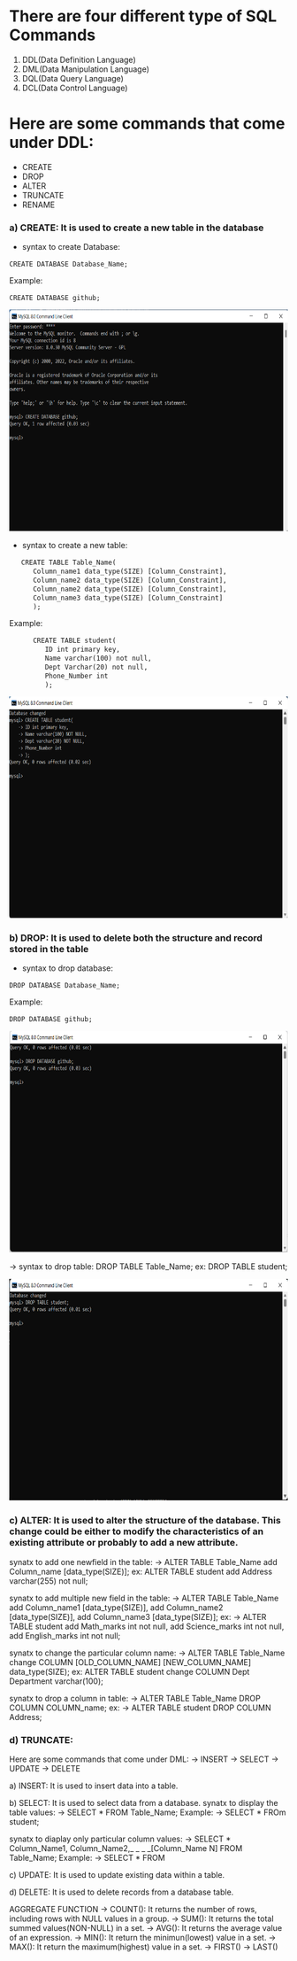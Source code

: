 # There are four different type of SQL Commands
1) DDL(Data Definition Language)
2) DML(Data Manipulation Language)
3) DQL(Data Query Language)
4) DCL(Data Control Language)

# Here are some commands that come under DDL:
*  CREATE
*  DROP
*  ALTER
*  TRUNCATE
*  RENAME

### a) CREATE: It is used to create a new table in the database
* syntax to create Database:  

```
CREATE DATABASE Database_Name;
```  
   
Example:
```
CREATE DATABASE github;
```
<p align="center">
   <img src="user/pg1.png" width=800 height=400>
</p>
                                 
* syntax to create  a new table:

```
   CREATE TABLE Table_Name(
      Column_name1 data_type(SIZE) [Column_Constraint],
      Column_name2 data_type(SIZE) [Column_Constraint],
      Column_name2 data_type(SIZE) [Column_Constraint],
      Column_name3 data_type(SIZE) [Column_Constraint]
      );
```  
Example:

```
      CREATE TABLE student(
         ID int primary key,
         Name varchar(100) not null,
         Dept Varchar(20) not null,
         Phone_Number int
         );
```

<p align="center">
   <img src="user/pg2.png" width=800 height=400>
</p>

### b) DROP: It is used to delete both the structure and record stored in the table
* syntax to drop database:

```
DROP DATABASE Database_Name;
```

Example:

```
DROP DATABASE github;
```

<p align="center">
   <img src="user/pg3.png" width=800 height=400>
</p>

   -> syntax to drop table:
      DROP TABLE Table_Name;
      ex:
      DROP TABLE student;

<p align="center">
   <img src="user/pg4.png" width=800 height=400>
</p>


### c) ALTER: It is used to alter the structure of the database. This change could be either to modify the characteristics of an existing attribute or probably to add a new attribute.
   synatx to add one newfield in the table:
   -> ALTER TABLE Table_Name add Column_name [data_type(SIZE)];
       ex:
       ALTER TABLE student add Address varchar(255) not null;

   synatx to add multiple new field in the table:
   -> ALTER TABLE Table_Name
      add Column_name1 [data_type(SIZE)],
      add Column_name2 [data_type(SIZE)],
      add Column_name3 [data_type(SIZE)];
      ex:
      -> ALTER TABLE student
         add Math_marks int not null,
         add Science_marks int not null,
         add English_marks int not null;

   synatx to change the particular column name:
   -> ALTER TABLE Table_Name change COLUMN [OLD_COLUMN_NAME] [NEW_COLUMN_NAME] data_type(SIZE);
      ex:
      ALTER TABLE student change COLUMN Dept Department varchar(100);
  
   synatx to drop a column in table:
   -> ALTER TABLE Table_Name DROP COLUMN COLUMN_name;
      ex:
      -> ALTER TABLE student DROP COLUMN Address;
      
### d) TRUNCATE: 

Here are some commands that come under DML:
-> INSERT
-> SELECT
-> UPDATE
-> DELETE

a) INSERT: It is used to insert data into a table.

b) SELECT: It is used to select data from a database.
   synatx to display the table values:
   -> SELECT * FROM Table_Name;
      Example:
      -> SELECT * FROm student;

   synatx to diaplay only particular column values:
   -> SELECT * Column_Name1, Column_Name2,_ _ _ _[Column_Name N] FROM Table_Name;
      Example:
      -> SELECT * FROM

c) UPDATE: It is used to update existing data within a table.

d) DELETE: It is used to delete records from a database table.

AGGREGATE FUNCTION
-> COUNT(): It returns the number of rows, including rows with NULL values in a group.
-> SUM(): It returns the total summed values(NON-NULL) in a set.
-> AVG(): It returns the average value of an expression.
-> MIN(): It return the minimun(lowest) value in a set.
-> MAX(): It return the maximum(highest) value in a set.
-> FIRST()
-> LAST()
